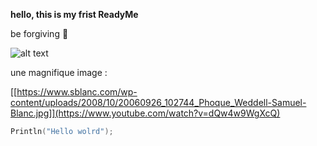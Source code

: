 **hello, this is my frist ReadyMe**


be forgiving 🙂

![alt text](https://images.unsplash.com/photo-1515879218367-8466d910aaa4?ixlib=rb-1.2.1&ixid=MnwxMjA3fDB8MHxwaG90by1wYWdlfHx8fGVufDB8fHx8&auto=format&fit=crop&w=1469&q=80)

une magnifique image :

[[https://www.sblanc.com/wp-content/uploads/2008/10/20060926_102744_Phoque_Weddell-Samuel-Blanc.jpg]](https://www.youtube.com/watch?v=dQw4w9WgXcQ)



```C
Println("Hello wolrd");
```
